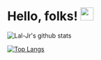 <!--
**Lal-Jr/Lal-Jr** is a ✨ _special_ ✨ repository because its `README.md` (this file) appears on your GitHub profile.

Here are some ideas to get you started:

- 🔭 I’m currently working on ...
- 🌱 I’m currently learning ...
- 👯 I’m looking to collaborate on ...
- 🤔 I’m looking for help with ...
- 💬 Ask me about ...
- 📫 How to reach me: ...
- 😄 Pronouns: ...
- ⚡ Fun fact: ...
-->


# Hello, folks! <img src="https://raw.githubusercontent.com/MartinHeinz/MartinHeinz/master/wave.gif" width="30px">

![Lal-Jr's github stats](https://github-readme-stats.vercel.app/api?username=Lal-Jr&count_private=true&show_icons=true&theme=dark)

[![Top Langs](https://github-readme-stats.vercel.app/api/top-langs/?username=Lal-Jr&layout=compact)](https://github.com/Lal-Jr/github-readme-stats)
